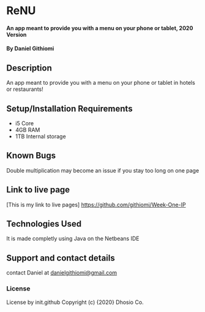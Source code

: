 # ReNU
#### An app meant to provide you with a menu on your phone or tablet, 2020 Version
#### By Daniel Githiomi
## Description
An app meant to provide you with a menu on your phone or tablet in hotels or restaurants!

## Setup/Installation Requirements
* i5 Core
* 4GB RAM
* 1TB Internal storage 

## Known Bugs
Double multiplication may become an issue if you stay too long on one page

## Link to live page
[This is my link to live pages] https://github.com/githiomi/Week-One-IP

## Technologies Used
It is made completly using Java on the Netbeans IDE

## Support and contact details
contact Daniel at danielgithiomi@gmail.com

### License
License by init.github
Copyright (c) {2020} Dhosio Co.